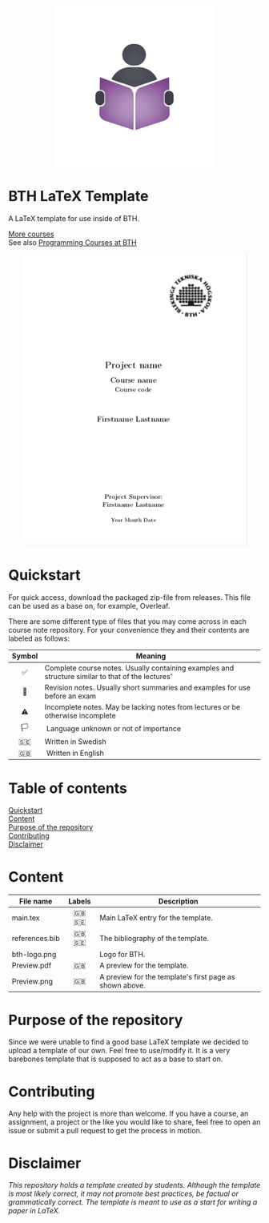 <p align="center">
  <img alt="Logo" src="https://github.com/CourseNotesBTH/BTH-Latex-Template/raw/master/logo.png">
</p>

BTH LaTeX Template
======

A LaTeX template for use inside of BTH.

[More courses](https://github.com/CourseNotesBTH) <br />
See also [Programming Courses at BTH](https://github.com/ProgrammingCoursesBTH)

<p align="center">
  <img alt="Preview of front page" src="https://github.com/CourseNotesBTH/BTH-Latex-Template/raw/master/Preview.png">
</p>

# Quickstart
<a name="quickstart"></a>

For quick access, download the packaged zip-file from releases. This file can be used as a base on, for example, Overleaf.

There are some different type of files that you may come across in each course note repository. For your convenience they and their contents are labeled as follows:

| Symbol | Meaning |
| :----: | ------- |
| ✅  | Complete course notes. Usually containing examples and structure similar to that of the lectures' |
| 📝 | Revision notes. Usually short summaries and examples for use before an exam |
| ⚠️ | Incomplete notes. May be lacking notes from lectures or be otherwise incomplete |
| 🏳️ | Language unknown or not of importance |
| 🇸🇪 | Written in Swedish |
| 🇬🇧 | Written in English |

# Table of contents

[Quickstart](#quickstart)<br/>
[Content]("#content")<br />
[Purpose of the repository]("#purpose")<br />
[Contributing](#contributing)<br/>
[Disclaimer](#disclaimer)

# Content
<a name="content"></a>

| File name | Labels | Description |
| --------- | :----: | ----------- |
| main.tex | 🇬🇧 🇸🇪 | Main LaTeX entry for the template. |
| references.bib | 🇬🇧 🇸🇪 | The bibliography of the template. |
| bth-logo.png |  | Logo for BTH. |
| Preview.pdf | 🇬🇧 | A preview for the template. |
| Preview.png | 🇬🇧 | A preview for the template's first page as shown above. |

# Purpose of the repository
<a name="purpose"></a>

Since we were unable to find a good base LaTeX template we decided to upload a template of our own. Feel free to use/modify it. It is a very barebones template that is supposed to act as a base to start on. 

# Contributing
<a name="contributing"></a>

Any help with the project is more than welcome. If you have a course, an assignment, a project or the like you would like to share, feel free to open an issue or submit a pull request to get the process in motion.

# Disclaimer
<a name="disclaimer"></a>

_This repository holds a template created by students. Although the template is most likely correct, it may not promote best practices, be factual or grammatically correct. The template is meant to use as a start for writing a paper in LaTeX._
